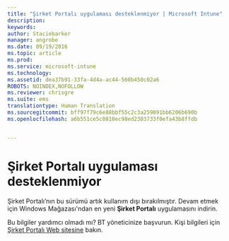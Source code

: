 ```yaml
---
title: "Şirket Portalı uygulaması desteklenmiyor | Microsoft Intune"
description: 
keywords: 
author: Staciebarker
manager: angrobe
ms.date: 09/19/2016
ms.topic: article
ms.prod: 
ms.service: microsoft-intune
ms.technology: 
ms.assetid: dea37b91-33fa-4d4a-ac44-560b450c02a6
ROBOTS: NOINDEX,NOFOLLOW
ms.reviewer: chrisgre
ms.suite: ems
translationtype: Human Translation
ms.sourcegitcommit: bff97f79c6e88bbf55c2c3a259891bb6206b690b
ms.openlocfilehash: a6b551ce5c0810ec98ed2303733f0efa43b8ffdb


---
```


# Şirket Portalı uygulaması desteklenmiyor
Şirket Portalı’nın bu sürümü artık kullanım dışı bırakılmıştır. Devam etmek için Windows Mağazası'ndan en yeni **Şirket Portalı** uygulamasını indirin.


Bu bilgiler yardımcı olmadı mı? BT yöneticinize başvurun. Kişi bilgileri için [Şirket Portalı Web sitesine](http://portal.manage.microsoft.com) bakın.



<!--HONumber=Sep16_HO3-->


